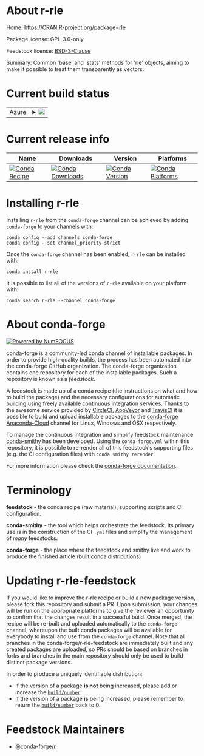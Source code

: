 About r-rle
===========

Home: https://CRAN.R-project.org/package=rle

Package license: GPL-3.0-only

Feedstock license: [BSD-3-Clause](https://github.com/conda-forge/r-rle-feedstock/blob/master/LICENSE.txt)

Summary: Common 'base' and 'stats' methods for 'rle' objects, aiming to make it possible to treat them transparently as vectors.

Current build status
====================


<table>
    
  <tr>
    <td>Azure</td>
    <td>
      <details>
        <summary>
          <a href="https://dev.azure.com/conda-forge/feedstock-builds/_build/latest?definitionId=10849&branchName=master">
            <img src="https://dev.azure.com/conda-forge/feedstock-builds/_apis/build/status/r-rle-feedstock?branchName=master">
          </a>
        </summary>
        <table>
          <thead><tr><th>Variant</th><th>Status</th></tr></thead>
          <tbody><tr>
              <td>linux_64_r_base4.0</td>
              <td>
                <a href="https://dev.azure.com/conda-forge/feedstock-builds/_build/latest?definitionId=10849&branchName=master">
                  <img src="https://dev.azure.com/conda-forge/feedstock-builds/_apis/build/status/r-rle-feedstock?branchName=master&jobName=linux&configuration=linux_64_r_base4.0" alt="variant">
                </a>
              </td>
            </tr><tr>
              <td>linux_64_r_base4.1</td>
              <td>
                <a href="https://dev.azure.com/conda-forge/feedstock-builds/_build/latest?definitionId=10849&branchName=master">
                  <img src="https://dev.azure.com/conda-forge/feedstock-builds/_apis/build/status/r-rle-feedstock?branchName=master&jobName=linux&configuration=linux_64_r_base4.1" alt="variant">
                </a>
              </td>
            </tr><tr>
              <td>osx_64_r_base4.0</td>
              <td>
                <a href="https://dev.azure.com/conda-forge/feedstock-builds/_build/latest?definitionId=10849&branchName=master">
                  <img src="https://dev.azure.com/conda-forge/feedstock-builds/_apis/build/status/r-rle-feedstock?branchName=master&jobName=osx&configuration=osx_64_r_base4.0" alt="variant">
                </a>
              </td>
            </tr><tr>
              <td>osx_64_r_base4.1</td>
              <td>
                <a href="https://dev.azure.com/conda-forge/feedstock-builds/_build/latest?definitionId=10849&branchName=master">
                  <img src="https://dev.azure.com/conda-forge/feedstock-builds/_apis/build/status/r-rle-feedstock?branchName=master&jobName=osx&configuration=osx_64_r_base4.1" alt="variant">
                </a>
              </td>
            </tr><tr>
              <td>win_64_r_base4.0</td>
              <td>
                <a href="https://dev.azure.com/conda-forge/feedstock-builds/_build/latest?definitionId=10849&branchName=master">
                  <img src="https://dev.azure.com/conda-forge/feedstock-builds/_apis/build/status/r-rle-feedstock?branchName=master&jobName=win&configuration=win_64_r_base4.0" alt="variant">
                </a>
              </td>
            </tr><tr>
              <td>win_64_r_base4.1</td>
              <td>
                <a href="https://dev.azure.com/conda-forge/feedstock-builds/_build/latest?definitionId=10849&branchName=master">
                  <img src="https://dev.azure.com/conda-forge/feedstock-builds/_apis/build/status/r-rle-feedstock?branchName=master&jobName=win&configuration=win_64_r_base4.1" alt="variant">
                </a>
              </td>
            </tr>
          </tbody>
        </table>
      </details>
    </td>
  </tr>
</table>

Current release info
====================

| Name | Downloads | Version | Platforms |
| --- | --- | --- | --- |
| [![Conda Recipe](https://img.shields.io/badge/recipe-r--rle-green.svg)](https://anaconda.org/conda-forge/r-rle) | [![Conda Downloads](https://img.shields.io/conda/dn/conda-forge/r-rle.svg)](https://anaconda.org/conda-forge/r-rle) | [![Conda Version](https://img.shields.io/conda/vn/conda-forge/r-rle.svg)](https://anaconda.org/conda-forge/r-rle) | [![Conda Platforms](https://img.shields.io/conda/pn/conda-forge/r-rle.svg)](https://anaconda.org/conda-forge/r-rle) |

Installing r-rle
================

Installing `r-rle` from the `conda-forge` channel can be achieved by adding `conda-forge` to your channels with:

```
conda config --add channels conda-forge
conda config --set channel_priority strict
```

Once the `conda-forge` channel has been enabled, `r-rle` can be installed with:

```
conda install r-rle
```

It is possible to list all of the versions of `r-rle` available on your platform with:

```
conda search r-rle --channel conda-forge
```


About conda-forge
=================

[![Powered by NumFOCUS](https://img.shields.io/badge/powered%20by-NumFOCUS-orange.svg?style=flat&colorA=E1523D&colorB=007D8A)](http://numfocus.org)

conda-forge is a community-led conda channel of installable packages.
In order to provide high-quality builds, the process has been automated into the
conda-forge GitHub organization. The conda-forge organization contains one repository
for each of the installable packages. Such a repository is known as a *feedstock*.

A feedstock is made up of a conda recipe (the instructions on what and how to build
the package) and the necessary configurations for automatic building using freely
available continuous integration services. Thanks to the awesome service provided by
[CircleCI](https://circleci.com/), [AppVeyor](https://www.appveyor.com/)
and [TravisCI](https://travis-ci.com/) it is possible to build and upload installable
packages to the [conda-forge](https://anaconda.org/conda-forge)
[Anaconda-Cloud](https://anaconda.org/) channel for Linux, Windows and OSX respectively.

To manage the continuous integration and simplify feedstock maintenance
[conda-smithy](https://github.com/conda-forge/conda-smithy) has been developed.
Using the ``conda-forge.yml`` within this repository, it is possible to re-render all of
this feedstock's supporting files (e.g. the CI configuration files) with ``conda smithy rerender``.

For more information please check the [conda-forge documentation](https://conda-forge.org/docs/).

Terminology
===========

**feedstock** - the conda recipe (raw material), supporting scripts and CI configuration.

**conda-smithy** - the tool which helps orchestrate the feedstock.
                   Its primary use is in the construction of the CI ``.yml`` files
                   and simplify the management of *many* feedstocks.

**conda-forge** - the place where the feedstock and smithy live and work to
                  produce the finished article (built conda distributions)


Updating r-rle-feedstock
========================

If you would like to improve the r-rle recipe or build a new
package version, please fork this repository and submit a PR. Upon submission,
your changes will be run on the appropriate platforms to give the reviewer an
opportunity to confirm that the changes result in a successful build. Once
merged, the recipe will be re-built and uploaded automatically to the
`conda-forge` channel, whereupon the built conda packages will be available for
everybody to install and use from the `conda-forge` channel.
Note that all branches in the conda-forge/r-rle-feedstock are
immediately built and any created packages are uploaded, so PRs should be based
on branches in forks and branches in the main repository should only be used to
build distinct package versions.

In order to produce a uniquely identifiable distribution:
 * If the version of a package **is not** being increased, please add or increase
   the [``build/number``](https://docs.conda.io/projects/conda-build/en/latest/resources/define-metadata.html#build-number-and-string).
 * If the version of a package **is** being increased, please remember to return
   the [``build/number``](https://docs.conda.io/projects/conda-build/en/latest/resources/define-metadata.html#build-number-and-string)
   back to 0.

Feedstock Maintainers
=====================

* [@conda-forge/r](https://github.com/conda-forge/r/)

